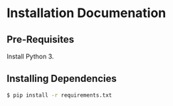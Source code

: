 # Installation Documenation

## Pre-Requisites

Install Python 3.

## Installing Dependencies

```sh
$ pip install -r requirements.txt
```